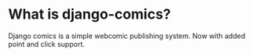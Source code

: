 What is django-comics?
======================
Django comics is a simple webcomic publishing system. Now with 
added point and click support.

